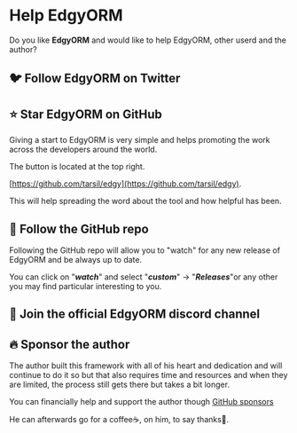 # Help EdgyORM

Do you like **EdgyORM** and would like to help EdgyORM, other userd and the author?

## 🐦 Follow EdgyORM on Twitter


## ⭐ Star **EdgyORM** on GitHub

Giving a start to EdgyORM is very simple and helps promoting the work across the developers around the world.

The button is located at the top right.

[https://github.com/tarsil/edgy](https://github.com/tarsil/edgy).

This will help spreading the word about the tool and how helpful has been.

## 👀 Follow the GitHub repo

Following the GitHub repo will allow you to "watch" for any new release of EdgyORM and be always up to date.

You can click on "***watch***" and select "***custom***" -> "***Releases***"or any other you may find particular
interesting to you.

## 💬 Join the official EdgyORM discord channel

## 🔥 Sponsor the author

The author built this framework with all of his heart and dedication and will continue to do it so but that also
requires time and resources and when they are limited, the process still gets there but takes a bit longer.

You can financially help and support the author though [GitHub sponsors](https://github.com/sponsors/tarsil)

He can afterwards go for a coffee☕, on him, to say thanks🙏.
